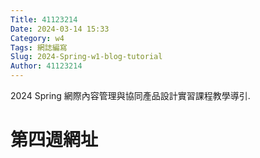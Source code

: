 ```yaml
---
Title: 41123214
Date: 2024-03-14 15:33
Category: w4
Tags: 網誌編寫
Slug: 2024-Spring-w1-blog-tutorial
Author: 41123214
---
```


2024 Spring 網際內容管理與協同產品設計實習課程教學導引.

<!-- PELICAN_END_SUMMARY -->

# 第四週網址